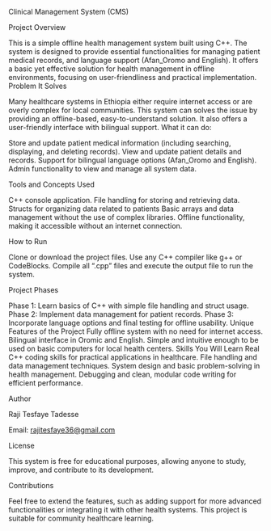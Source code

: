 Clinical Management System (CMS)

Project Overview

This is a simple offline health management system built using C++.
The system is designed to provide essential functionalities for managing patient medical records, and language support (Afan_Oromo and English). It offers a basic yet effective solution for health management in offline environments, focusing on user-friendliness and practical implementation.
Problem It Solves

Many healthcare systems in Ethiopia either require internet access or are overly complex for local communities. This system can  solves the issue by providing an offline-based, easy-to-understand solution. It also offers a user-friendly interface with bilingual support.
What it can do:

Store and update patient medical information (including searching, displaying, and deleting records).
View and update patient details and records.
Support for bilingual language options (Afan_Oromo and English).
Admin functionality to view and manage all system data.

Tools and Concepts Used

C++ console application.
File handling for storing and retrieving data.
Structs for organizing data related to patients 
Basic arrays and data management without the use of complex libraries.
Offline functionality, making it accessible without an internet connection.

How to Run

Clone or download the project files.
Use any C++ compiler like g++ or CodeBlocks.
Compile all “.cpp” files and execute the output file to run the system.

Project Phases

Phase 1: Learn basics of C++ with simple file handling and struct usage.
Phase 2: Implement data management for  patient records.
Phase 3: Incorporate language options and final testing for offline usability.
Unique Features of the Project
Fully offline system with no need for internet access.
Bilingual interface in Oromic and English.
Simple and intuitive enough to be used on basic computers for local health centers.
Skills You Will Learn
Real C++ coding skills for practical applications in healthcare.
File handling and data management techniques.
System design and basic problem-solving in health management.
Debugging and clean, modular code writing for efficient performance.

Author

Raji Tesfaye Tadesse

Email: rajitesfaye36@gmail.com

License

This system is free for educational purposes, allowing anyone to study, improve, and contribute to its development.

Contributions

Feel free to extend the features, such as adding support for more advanced functionalities or integrating it with other health systems. This project is suitable for community healthcare learning.

